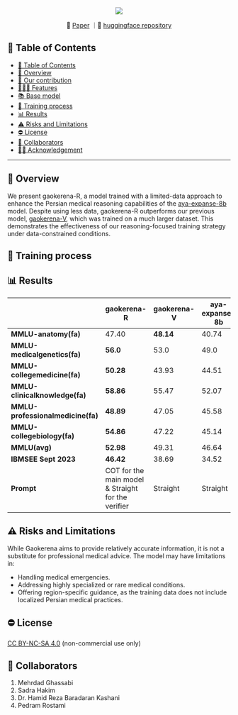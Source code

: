 <div align="center">
  <img src="https://github.com/user-attachments/assets/fa5782f3-bf6e-4ff1-987d-517e6f2d135f"/>
</div>
<p align="center">
📃 <a href="https://arxiv.org/pdf/2510.20059" target="_blank">Paper</a> ｜🤗 <a href="https://huggingface.co/gaokerena" target="_blank">huggingface repository</a>
</p>

## 📒 Table of Contents
- [📒 Table of Contents](#-table-of-contents)
- [📍 Overview](#-overview)
- [🌱 Our contribution](#-our-contribution)
- [🕵🏼‍♀️ Features](#-features)
- [📚 Base model](#-base-model)
- [🏃 Training process](#-training-process)
- [📊 Results](#-Results)
- [⚠️ Risks and Limitations](#-risks-and-limitations)
- [⛔️ License](#-license)
- [🤝 Collaborators](#-collaborators)
- [🙏🏼 Acknowledgement](#-acknowledgement)

---

## 📍 Overview
We present gaokerena-R, a model trained with a limited-data approach to enhance the Persian medical reasoning capabilities of the [aya-expanse-8b](https://huggingface.co/CohereForAI/aya-expanse-8b) model. Despite using less data, gaokerena-R outperforms our previous model, [gaokerena-V](https://github.com/Mehrdadghassabi/Gaokerena-V), which was trained on a much larger dataset. This demonstrates the effectiveness of our reasoning-focused training strategy under data-constrained conditions.

## 🏃 Training process

## 📊 Results

|                       | gaokerena-R | gaokerena-V | aya-expanse-8b |
|-----------------------|--------------------|---------------------------|---------|
| **MMLU-anatomy(fa)**  | 47.40           | **48.14**                    | 40.74   |
| **MMLU-medicalgenetics(fa)**      | **56.0**           | 53.0          | 49.0    |
| **MMLU-collegemedicine(fa)**      | **50.28**              | 43.93     | 44.51   |
| **MMLU-clinicalknowledge(fa)**     | **58.86**          | 55.47        | 52.07   | 
| **MMLU-professionalmedicine(fa)**  | **48.89**          | 47.05        | 45.58   |
| **MMLU-collegebiology(fa)**      | **54.86**          | 47.22          | 45.14   | 
| **MMLU(avg)**         | **52.98**          | 49.31                     | 46.64   | 
| **IBMSEE Sept 2023**   | **46.42**          | 38.69                    | 34.52   |
| **Prompt**         | COT for the main model & Straight for the verifier          | Straight                   | Straight   | 


## ⚠️ Risks and Limitations
While Gaokerena aims to provide relatively accurate information, it is not a substitute for professional medical advice. The model may have limitations in:

- Handling medical emergencies.
- Addressing highly specialized or rare medical conditions.
- Offering region-specific guidance, as the training data does not include localized Persian medical practices.

## ⛔️ License
[CC BY-NC-SA 4.0](https://creativecommons.org/licenses/by-nc-sa/4.0/) (non-commercial use only)

## 🤝 Collaborators
1. Mehrdad Ghassabi
2. Sadra Hakim
3. Dr. Hamid Reza Baradaran Kashani
4. Pedram Rostami

